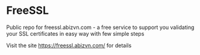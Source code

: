 # FreeSSL
Public repo for freessl.abizvn.com - a free service to support you validating your SSL certificates in easy way with few simple steps

Visit the site https://freessl.abizvn.com/ for details
